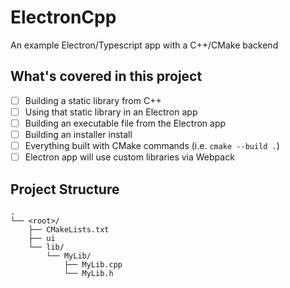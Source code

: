 # ElectronCpp
An example Electron/Typescript app with a C++/CMake backend

## What's covered in this project

- [ ] Building a static library from C++
- [ ] Using that static library in an Electron app
- [ ] Building an executable file from the Electron app
- [ ] Building an installer install
- [ ] Everything built with CMake commands (i.e. `cmake --build .`)
- [ ] Electron app will use custom libraries via Webpack

## Project Structure

```
.
└── <root>/
    ├── CMakeLists.txt
    ├── ui
    └── lib/
        └── MyLib/
            ├── MyLib.cpp
            └── MyLib.h
```